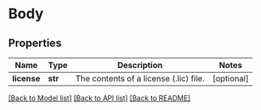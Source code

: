 # Body

## Properties
Name | Type | Description | Notes
------------ | ------------- | ------------- | -------------
**license** | **str** | The contents of a license (.lic) file. | [optional] 

[[Back to Model list]](../README.md#documentation-for-models) [[Back to API list]](../README.md#documentation-for-api-endpoints) [[Back to README]](../README.md)

